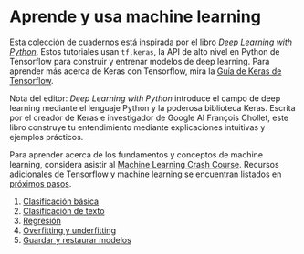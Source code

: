# Aprende y usa machine learning

Esta colección de cuadernos está inspirada por el libro *[Deep Learning with Python](https://books.google.com/books?id=Yo3CAQAACAAJ)*. Estos tutoriales usan `tf.keras`, la API de alto nivel en Python de Tensorflow para construir y entrenar modelos de deep learning. Para aprender más acerca de Keras con Tensorflow, mira la [Guía de Keras de Tensorflow](../../guide/keras).

Nota del editor: *Deep Learning with Python* introduce el campo de deep learning mediante el lenguaje Python y la poderosa biblioteca Keras. Escrita por el creador de Keras e investigador de Google AI François Chollet, este libro construye tu entendimiento mediante explicaciones intuitivas y ejemplos prácticos.

Para aprender acerca de los fundamentos y conceptos de machine learning, considera asistir al [Machine Learning Crash Course](https://developers.google.com/machine-learning/crash-course/).
Recursos adicionales de Tensorflow y machine learning se encuentran listados en [próximos pasos](../next_steps).

1. [Clasificación básica](./basic_classification.ipynb)
2. [Clasificación de texto](./basic_text_classification.ipynb)
3. [Regresión](./basic_regression.ipynb)
4. [Overfitting y underfitting](./overfit_and_underfit.ipynb)
5. [Guardar y restaurar modelos](./save_and_restore_models.ipynb)
